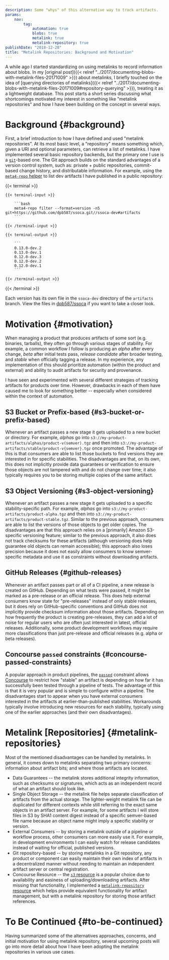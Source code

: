 ```yaml
---
description: Some "whys" of this alternative way to track artifacts.
params:
    nav:
        tag:
            automation: true
            blobs: true
            metalink: true
            metalink-repository: true
publishDate: "2018-12-28"
title: "Metalink Repositories: Background and Motivation"
---
```


A while ago I started standardizing on using metalinks to record information about blobs. In my [original post]({{< relref "../2017/documenting-blobs-with-metalink-files-20171009" >}}) about metalinks, I briefly touched on the idea of [querying directories of metalinks]({{< relref "../2017/documenting-blobs-with-metalink-files-20171009#repository-querying" >}}), treating it as a lightweight database. This post starts a short series discussing what shortcomings motivated my interest in something like "metalink repositories" and how I have been building on the concept in several ways.


# Background {#background}

First, a brief introduction to how I have defined and used "metalink repositories". At its most basic level, a "repository" means something which, given a URI and optional parameters, can retrieve a list of metalinks. I have implemented several basic repository backends, but the primary one I use is a [`git`](https://git-scm.com)-based one. The Git approach builds on the standard advantages of a version control system, such as: private + public repositories, commit-based change history, and distributable information. For example, using the [`meta4-repo` helper](https://github.com/dpb587/metalink/releases) to list dev artifacts I have published in a public repository:

{{< terminal >}}

    {{< terminal-input >}}

        ```bash
        meta4-repo filter --format=version -n5 git+https://github.com/dpb587/ssoca.git//ssoca-dev#artifacts
        ```

    {{< /terminal-input >}}

    {{< terminal-output >}}

        ```
        0.13.0-dev.2
        0.13.0-dev.1
        0.12.0-dev.3
        0.12.0-dev.2
        0.12.0-dev.1
        ```

    {{< /terminal-output >}}

{{< /terminal >}}

Each version has its own file in the `ssoca-dev` directory of the `artifacts` branch. View the files in [dpb587/ssoca](https://github.com/dpb587/ssoca/tree/artifacts/ssoca-dev) if you want to take a closer look.


# Motivation {#motivation}

When managing a product that produces artifacts of some sort (e.g. binaries, tarballs), they often go through various stages of stability. For example, a common workflow I follow is producing an *alpha* after every change, *beta* after initial tests pass, *release candidate* after broader testing, and *stable* when officially tagging a release. In my experience, any implementation of this should prioritize automation (within the product and external) and ability to audit artifacts for security and provenance.

I have seen and experimented with several different strategies of tracking artifacts for products over time. However, drawbacks in each of them have caused me to look for something better -- especially when considered within the context of automation.


## S3 Bucket or Prefix-based {#s3-bucket-or-prefix-based}

Whenever an artifact passes a new stage it gets uploaded to a new bucket or directory. For example, *alphas* go into `s3://my-product-artifacts/alphas/product-v(semver).tgz` and then into `s3://my-product-artifacts/stable/product-v{semver}.tgz` once promoted. The advantage of this is that consumers are able to list those buckets to find versions they are interested in for specific stabilities. The disadvantages are that, on its own, this does not implicitly provide data guarantees or verification to ensure those objects are not tampered with and do not change over time; it also typically requires you to be storing multiple copies of the same artifact.


## S3 Object Versioning {#s3-object-versioning}

Whenever an artifact passes a new stage it gets uploaded to a specific stability-specific path. For example, *alphas* go into `s3://my-product-artifacts/product-alpha.tgz` and then into `s3://my-product-artifacts/product-stable.tgz`. Similar to the previous approach, consumers are able to list the versions of those objects to get older copies. The disadvantages are that this approach relies on a [primarily] Amazon S3-specific versioning feature; similar to the previous approach, it also does not track checksums for these artifacts (although versioning does help guarantee old objects can remain accessible); this approach also loses precision because it does not easily allow consumers to know semver-specific metadata and use it as constraints without downloading artifacts.


## GitHub Releases {#github-releases}

Whenever an artifact passes part or all of a CI pipeline, a new release is created on GitHub. Depending on what tests were passed, it might be marked as a pre-release or an official release. This does help external consumers know state for "pre-releases" instead of only stable releases, but it does rely on GitHub-specific conventions and GitHub does not implicitly provide checksum information about those artifacts. Depending on how frequently the product is creating pre-releases, they can add a lot of noise for regular users who are often just interested in latest, official releases. Additionally, some product development workflows may require more classifications than just pre-release and official releases (e.g. alpha or beta releases).


## Concourse `passed` constraints {#concourse-passed-constraints}

A popular approach in product pipelines, the [`passed`](https://concourse-ci.org/get-step.html#get-step-passed) constraint allows [Concourse](https://concourse-ci.org) to restrict how "stable" an artifact is depending on how far it has successfully been tested through a pipeline of tests. The advantage of this is that it is very popular and is simple to configure within a pipeline. The disadvantages start to appear when you have external consumers interested in the artifacts at earlier-than-published stabilities. Workarounds typically involve introducing new resources for each stability, typically using one of the earlier approaches (and their own disadvantages).


# Metalink [Repositories] {#metalink-repositories}

Most of the mentioned disadvantages can be handled by metalinks. In general, it comes down to metalinks separating two primary concerns: information about artifact bits; and where those artifacts are located.

 * Data Guarantees -- the metalink stores additional integrity information, such as checksums or signatures, which acts as an independent record of what an artifact should look like.
 * Single Object Storage -- the metalink file helps separate classification of artifacts from the actual storage. The lighter-weight metalink file can be duplicated for different contexts while still referring to the exact same objects in an artifact server. For example, for some artifacts I will store files in S3 by SHA1 content digest instead of a specific semver-based file name because an object name might imply a specific stability or version.
 * External Consumers -- by storing a metalink outside of a pipeline or workflow process, other consumers can more easily use it. For example, in development environments I can easily watch for release candidates instead of waiting for official, published versions.
 * Git repository-based -- by storing metalinks in a Git repository, any product or component can easily maintain their own index of artifacts in a decentralized manner without needing to maintain an independent artifact server or central registration.
 * Concourse Resource -- the [`s3` resource](https://github.com/concourse/s3-resource) is a popular choice due to availability and easiness of uploading/downloading artifacts. After missing that functionality, I implemented a [`metalink-repository` resource](https://github.com/dpb587/metalink-repository-resource) which helps provide equivalent functionality for artifact management, but with a metalink repository for storing those artifact references.


# To Be Continued {#to-be-continued}

Having summarized some of the alternatives approaches, concerns, and initial motivation for using metalink repository, several upcoming posts will go into more detail about how I have been adopting the metalink repositories in various use cases.
